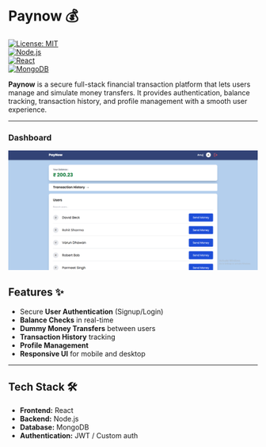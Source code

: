 # Paynow 💰

[![License: MIT](https://img.shields.io/badge/License-MIT-yellow.svg)](https://opensource.org/licenses/MIT)  
[![Node.js](https://img.shields.io/badge/Node.js-339933?style=flat&logo=node.js&logoColor=white)](https://nodejs.org/)  
[![React](https://img.shields.io/badge/React-61DAFB?style=flat&logo=react&logoColor=black)](https://reactjs.org/)  
[![MongoDB](https://img.shields.io/badge/MongoDB-47A248?style=flat&logo=mongodb&logoColor=white)](https://www.mongodb.com/)

**Paynow** is a secure full-stack financial transaction platform that lets users manage and simulate money transfers. It provides authentication, balance tracking, transaction history, and profile management with a smooth user experience.

---

### Dashboard
![Dashboard](./screenshots/dashboard.png)

## Features ✨

- Secure **User Authentication** (Signup/Login)  
- **Balance Checks** in real-time  
- **Dummy Money Transfers** between users  
- **Transaction History** tracking  
- **Profile Management**  
- **Responsive UI** for mobile and desktop  

---

## Tech Stack 🛠️

- **Frontend:** React  
- **Backend:** Node.js  
- **Database:** MongoDB  
- **Authentication:** JWT / Custom auth  
